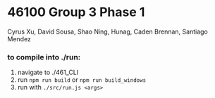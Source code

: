 # 46100 Group 3 Phase 1

Cyrus Xu, David Sousa, Shao Ning, Hunag, Caden Brennan, Santiago Mendez

### to compile into ./run:

1. navigate to ./461_CLI
2. run `npm run build` or `npm run build_windows`
3. run with `./src/run.js <args>`
